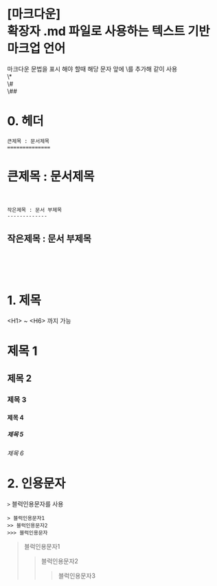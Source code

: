 [**마크다운**] 
</br>확장자 .md 파일로 사용하는 텍스트 기반 마크업 언어
=======================

마크다운 문법을 표시 해야 할때 해당 문자 앞에 \를 추가해 같이 사용
</br>\\*
</br>\\#
</br>\\##

# 0. 헤더
```
큰제목 : 문서제목
==============
```
큰제목 : 문서제목
==============
<br/>

```
작은제목 : 문서 부제목
-------------
```
작은제목 : 문서 부제목
-------------
<br/>
<br/>
<br/>


# 1. 제목
   \<H1> ~ \<H6> 까지 가능
  
  # 제목 1
  ## 제목 2
  ### 제목 3
  #### 제목 4
  ##### 제목 5
  ###### 제목 6
  
# 2. 인용문자
```>``` 블럭인용문자를 사용
```
> 블럭인용문자1
>> 블럭인용문자2
>>> 블럭인용문자
```
> 블럭인용문자1
>> 블럭인용문자2
>>> 블럭인용문자3

